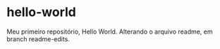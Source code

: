 # hello-world
Meu primeiro repositório, Hello World.
Alterando o arquivo readme, em branch readme-edits.
